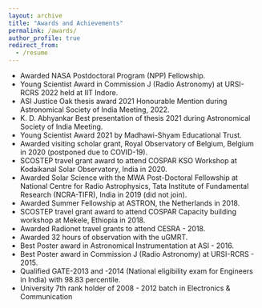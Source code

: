 ```yaml
---
layout: archive
title: "Awards and Achievements"
permalink: /awards/
author_profile: true
redirect_from:
  - /resume
---
```


* Awarded NASA Postdoctoral Program (NPP) Fellowship.
* Young Scientist Award in Commission J (Radio Astronomy) at URSI-RCRS 2022 held at IIT Indore.
* ASI Justice Oak thesis award 2021 Honourable Mention during Astronomical Society of India Meeting, 2022.
* K. D. Abhyankar Best presentation of thesis 2021 during Astronomical Society of India Meeting.
* Young Scientist Award 2021 by Madhawi-Shyam Educational Trust.
* Awarded visiting scholar grant, Royal Observatory of Belgium, Belgium in 2020 (postponed due to COVID-19).
* SCOSTEP travel grant award to attend COSPAR KSO Workshop at Kodaikanal Solar Observatory, India in 2020.
* Awarded Solar Science with the MWA Post-Doctoral Fellowship at National Centre for Radio Astrophysics, Tata Institute of Fundamental Research (NCRA-TIFR), India in 2019 (did not join).
* Awarded Summer Fellowship at ASTRON, the Netherlands in 2018.
* SCOSTEP travel grant award to attend COSPAR Capacity building workshop at Mekele, Ethiopia in 2018.
* Awarded Radionet travel grants to attend CESRA - 2018.
* Awarded 32 hours of observation with the uGMRT.
* Best Poster award in Astronomical Instrumentation at ASI - 2016.
* Best Poster award in Commission J (Radio Astronomy) at URSI-RCRS - 2015.
* Qualified GATE-2013 and -2014 (National eligibility exam for Engineers in India) with 98.83 percentile.
* University 7th rank holder of 2008 - 2012 batch in Electronics & Communication